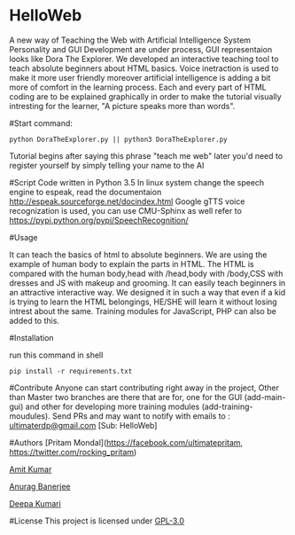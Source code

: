 # HelloWeb
A new way of Teaching the Web with Artificial Intelligence System
Personality and GUI Development are under process, GUI representaion looks like Dora The Explorer. 
We developed an interactive teaching tool to teach absolute beginners about HTML basics.
Voice inetraction is used to make it more user friendly moreover artificial intelligence is adding a bit more of comfort in the learning process.
Each and every part of HTML coding are to be explained graphically in order to make the tutorial visually intresting for the learner, "A picture speaks more than words".

#Start
command: 
```
python DoraTheExplorer.py || python3 DoraTheExplorer.py
```
Tutorial begins after saying this phrase "teach me web"
later you'd need to register yourself by simply telling your name to the AI

#Script
Code written in Python 3.5
In linux system change the speech engine to espeak, read the documentaion http://espeak.sourceforge.net/docindex.html
Google gTTS voice recognization is used, you can use CMU-Sphinx as well refer to https://pypi.python.org/pypi/SpeechRecognition/

#Usage

It can teach the basics of html to absolute beginners.
We are using the example of human body to explain the parts in HTML.
The HTML is compared with the human body,head with /head,body with /body,CSS with dresses and JS with makeup and grooming.
It can easily teach beginners in an attractive interactive way.
We designed it in such a way that even if a kid is trying to learn the HTML belongings, HE/SHE will learn it without losing intrest about the same. Training modules for JavaScript, PHP can also be added to this.

#Installation

run this command in shell
```
pip install -r requirements.txt
```
#Contribute
Anyone can start contributing right away in the project, Other than Master two branches are there that are for, one for the GUI (add-main-gui) and other for developing more training modules (add-training-moudules). Send PRs and may want to notify with emails to : ultimaterdp@gmail.com [Sub: HelloWeb] 


#Authors
[Pritam Mondal](https://facebook.com/ultimatepritam, https://twitter.com/rocking_pritam)

[Amit Kumar](https://facebook.com/profile.php?id=100003332707351)

[Anurag Banerjee](https://facebook.com/anuragbanerjee4)

[Deepa Kumari](https://facebook.com/deepa.kumari.7982)

#License 
This project is licensed under [GPL-3.0](https://github.com/ultimatepritam/HelloWeb/blob/master/LICENSE)
